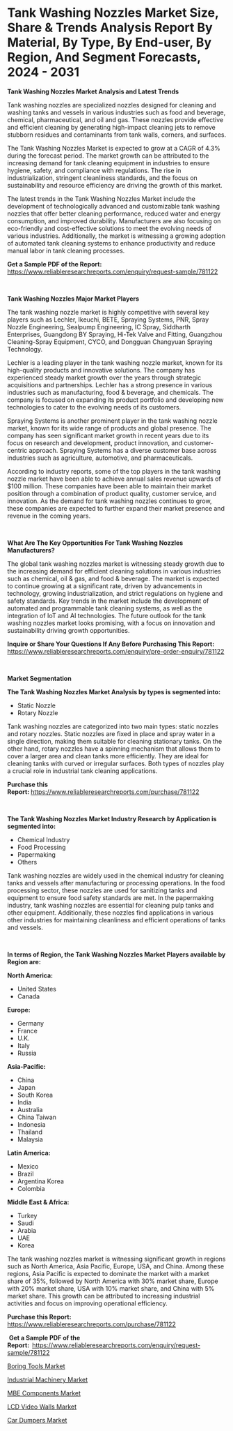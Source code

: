 <p><h1>Tank Washing Nozzles Market Size, Share & Trends Analysis Report By Material, By Type, By End-user, By Region, And Segment Forecasts, 2024 - 2031</h1></p><p><strong>Tank Washing Nozzles Market Analysis and Latest Trends</strong></p>
<p><p>Tank washing nozzles are specialized nozzles designed for cleaning and washing tanks and vessels in various industries such as food and beverage, chemical, pharmaceutical, and oil and gas. These nozzles provide effective and efficient cleaning by generating high-impact cleaning jets to remove stubborn residues and contaminants from tank walls, corners, and surfaces.</p><p>The Tank Washing Nozzles Market is expected to grow at a CAGR of 4.3% during the forecast period. The market growth can be attributed to the increasing demand for tank cleaning equipment in industries to ensure hygiene, safety, and compliance with regulations. The rise in industrialization, stringent cleanliness standards, and the focus on sustainability and resource efficiency are driving the growth of this market.</p><p>The latest trends in the Tank Washing Nozzles Market include the development of technologically advanced and customizable tank washing nozzles that offer better cleaning performance, reduced water and energy consumption, and improved durability. Manufacturers are also focusing on eco-friendly and cost-effective solutions to meet the evolving needs of various industries. Additionally, the market is witnessing a growing adoption of automated tank cleaning systems to enhance productivity and reduce manual labor in tank cleaning processes.</p></p>
<p><strong>Get a Sample PDF of the Report:&nbsp;</strong> <a href="https://www.reliableresearchreports.com/enquiry/request-sample/781122">https://www.reliableresearchreports.com/enquiry/request-sample/781122</a></p>
<p>&nbsp;</p>
<p><strong>Tank Washing Nozzles Major Market Players</strong></p>
<p><p>The tank washing nozzle market is highly competitive with several key players such as Lechler, Ikeuchi, BETE, Spraying Systems, PNR, Spray Nozzle Engineering, Sealpump Engineering, IC Spray, Siddharth Enterprises, Guangdong BY Spraying, Hi-Tek Valve and Fitting, Guangzhou Cleaning-Spray Equipment, CYCO, and Dongguan Changyuan Spraying Technology.</p><p>Lechler is a leading player in the tank washing nozzle market, known for its high-quality products and innovative solutions. The company has experienced steady market growth over the years through strategic acquisitions and partnerships. Lechler has a strong presence in various industries such as manufacturing, food & beverage, and chemicals. The company is focused on expanding its product portfolio and developing new technologies to cater to the evolving needs of its customers.</p><p>Spraying Systems is another prominent player in the tank washing nozzle market, known for its wide range of products and global presence. The company has seen significant market growth in recent years due to its focus on research and development, product innovation, and customer-centric approach. Spraying Systems has a diverse customer base across industries such as agriculture, automotive, and pharmaceuticals.</p><p>According to industry reports, some of the top players in the tank washing nozzle market have been able to achieve annual sales revenue upwards of $100 million. These companies have been able to maintain their market position through a combination of product quality, customer service, and innovation. As the demand for tank washing nozzles continues to grow, these companies are expected to further expand their market presence and revenue in the coming years.</p></p>
<p>&nbsp;</p>
<p><strong>What Are The Key Opportunities For Tank Washing Nozzles Manufacturers?</strong></p>
<p><p>The global tank washing nozzles market is witnessing steady growth due to the increasing demand for efficient cleaning solutions in various industries such as chemical, oil & gas, and food & beverage. The market is expected to continue growing at a significant rate, driven by advancements in technology, growing industrialization, and strict regulations on hygiene and safety standards. Key trends in the market include the development of automated and programmable tank cleaning systems, as well as the integration of IoT and AI technologies. The future outlook for the tank washing nozzles market looks promising, with a focus on innovation and sustainability driving growth opportunities.</p></p>
<p><strong>Inquire or Share Your Questions If Any Before Purchasing This Report:</strong> <a href="https://www.reliableresearchreports.com/enquiry/pre-order-enquiry/781122">https://www.reliableresearchreports.com/enquiry/pre-order-enquiry/781122</a></p>
<p>&nbsp;</p>
<p><strong>Market Segmentation</strong></p>
<p><strong>The Tank Washing Nozzles Market Analysis by types is segmented into:</strong></p>
<p><ul><li>Static Nozzle</li><li>Rotary Nozzle</li></ul></p>
<p><p>Tank washing nozzles are categorized into two main types: static nozzles and rotary nozzles. Static nozzles are fixed in place and spray water in a single direction, making them suitable for cleaning stationary tanks. On the other hand, rotary nozzles have a spinning mechanism that allows them to cover a larger area and clean tanks more efficiently. They are ideal for cleaning tanks with curved or irregular surfaces. Both types of nozzles play a crucial role in industrial tank cleaning applications.</p></p>
<p><strong>Purchase this Report:&nbsp;</strong><a href="https://www.reliableresearchreports.com/purchase/781122">https://www.reliableresearchreports.com/purchase/781122</a></p>
<p>&nbsp;</p>
<p><strong>The Tank Washing Nozzles Market Industry Research by Application is segmented into:</strong></p>
<p><ul><li>Chemical Industry</li><li>Food Processing</li><li>Papermaking</li><li>Others</li></ul></p>
<p><p>Tank washing nozzles are widely used in the chemical industry for cleaning tanks and vessels after manufacturing or processing operations. In the food processing sector, these nozzles are used for sanitizing tanks and equipment to ensure food safety standards are met. In the papermaking industry, tank washing nozzles are essential for cleaning pulp tanks and other equipment. Additionally, these nozzles find applications in various other industries for maintaining cleanliness and efficient operations of tanks and vessels.</p></p>
<p>&nbsp;</p>
<p><strong>In terms of Region, the Tank Washing Nozzles Market Players available by Region are:</strong></p>
<p>
    <p> <strong> North America: </strong>
        <ul>
            <li>United States</li>
            <li>Canada</li>
        </ul>
        </p> 
    <p> <strong> Europe: </strong>
        <ul>
            <li>Germany</li>
            <li>France</li>
            <li>U.K.</li>
            <li>Italy</li>
            <li>Russia</li>
        </ul>
        </p> 
    <p> <strong> Asia-Pacific: </strong>
        <ul>
            <li>China</li>
            <li>Japan</li>
            <li>South Korea</li>
            <li>India</li>
            <li>Australia</li>
            <li>China Taiwan</li>
            <li>Indonesia</li>
            <li>Thailand</li>
            <li>Malaysia</li>
        </ul>
        </p> 
    <p> <strong> Latin America: </strong>
        <ul>
            <li>Mexico</li>
            <li>Brazil</li>
            <li>Argentina Korea</li>
            <li>Colombia</li>
        </ul>
        </p> 
    <p> <strong> Middle East & Africa: </strong>
        <ul>
            <li>Turkey</li>
            <li>Saudi</li>
            <li>Arabia</li>
            <li>UAE</li>
            <li>Korea</li>
        </ul>
    </p>
    </p>
<p><p>The tank washing nozzles market is witnessing significant growth in regions such as North America, Asia Pacific, Europe, USA, and China. Among these regions, Asia Pacific is expected to dominate the market with a market share of 35%, followed by North America with 30% market share, Europe with 20% market share, USA with 10% market share, and China with 5% market share. This growth can be attributed to increasing industrial activities and focus on improving operational efficiency.</p></p>
<p><strong>Purchase this Report: </strong><a href="https://www.reliableresearchreports.com/purchase/781122">https://www.reliableresearchreports.com/purchase/781122</a></p>
<p>&nbsp;<strong>Get a Sample PDF of the Report:&nbsp;&nbsp;</strong><a href="https://www.reliableresearchreports.com/enquiry/request-sample/781122">https://www.reliableresearchreports.com/enquiry/request-sample/781122</a></p>
<p><strong></strong></p>
<p><p><a href="https://medium.com/@krish.reportprime/boring-tools-market-analysis-its-cagr-market-segmentation-and-global-industry-overview-ed6e3dcd91c6">Boring Tools Market</a></p><p><a href="https://medium.com/@v25590012/industrial-machinery-market-trends-and-market-analysis-forecasted-for-period-2024-2031-0d670f8b3bc7">Industrial Machinery Market</a></p><p><a href="https://medium.com/@jamesday5g/mbe-components-market-insight-market-trends-growth-forecasted-from-2024-to-2031-5b3686c24567">MBE Components Market</a></p><p><a href="https://medium.com/@twiladurgan/lcd-video-walls-market-insights-into-market-cagr-market-trends-and-growth-strategies-42698cab6b1a">LCD Video Walls Market</a></p><p><a href="https://medium.com/@krish.reportprime/car-dumpers-market-analysis-its-cagr-market-segmentation-and-global-industry-overview-15ebde3f8c1c">Car Dumpers Market</a></p></p>